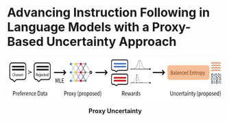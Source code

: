 # Advancing Instruction Following in Language Models with a Proxy-Based Uncertainty Approach


<p align='center'>
<img src="./figure/proxy_concept.png"  width="800" height="100" center-align="true">
<div align="center"><b>Proxy Uncertainty</b></div>
</p>
